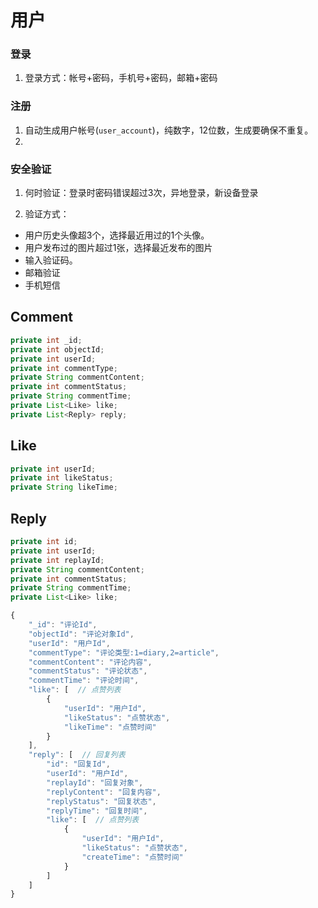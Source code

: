# 用户


### 登录

1. 登录方式：帐号+密码，手机号+密码，邮箱+密码


### 注册

1. 自动生成用户帐号(`user_account`)，纯数字，12位数，生成要确保不重复。
2. 


### 安全验证

1. 何时验证：登录时密码错误超过3次，异地登录，新设备登录

2. 验证方式：

- 用户历史头像超3个，选择最近用过的1个头像。
- 用户发布过的图片超过1张，选择最近发布的图片
- 输入验证码。
- 邮箱验证
- 手机短信



## Comment

```java
private int _id;
private int objectId;
private int userId;
private int commentType;
private String commentContent;
private int commentStatus;
private String commentTime;
private List<Like> like;
private List<Reply> reply;
```


## Like

```java
private int userId;
private int likeStatus;
private String likeTime;
```


## Reply

```java
private int id;
private int userId;
private int replayId;
private String commentContent;
private int commentStatus;
private String commentTime;
private List<Like> like;
```

```js
{
    "_id": "评论Id",
    "objectId": "评论对象Id",
    "userId": "用户Id",
    "commentType": "评论类型:1=diary,2=article",
    "commentContent": "评论内容",
    "commentStatus": "评论状态",
    "commentTime": "评论时间",
    "like": [  // 点赞列表
        {
            "userId": "用户Id",
            "likeStatus": "点赞状态",
            "likeTime": "点赞时间"
        }
    ],
    "reply": [  // 回复列表
        "id": "回复Id",
        "userId": "用户Id",
        "replayId": "回复对象",
        "replyContent": "回复内容",
        "replyStatus": "回复状态",
        "replyTime": "回复时间",
        "like": [  // 点赞列表
            {
                "userId": "用户Id",
                "likeStatus": "点赞状态",
                "createTime": "点赞时间"
            }
        ]
    ]
}
```

